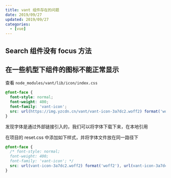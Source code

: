 ```yaml
---
title: vant 组件存在的问题
date: 2019/09/27
updated: 2019/09/27
categories:
  - [vue]
---
```


## Search 组件没有 focus 方法

## 在一些机型下组件的图标不能正常显示

查看 `node_modules/vant/lib/icon/index.css`

```css
@font-face {
  font-style: normal;
  font-weight: 400;
  font-family: 'vant-icon';
  src: url(https://img.yzcdn.cn/vant/vant-icon-3a7dc2.woff2) format('woff2'), url(https://img.yzcdn.cn/vant/vant-icon-3a7dc2.woff) format('woff'), url(https://img.yzcdn.cn/vant/vant-icon-3a7dc2.ttf) format('truetype');
}
```

发现字体是通过外部链接引入的，我们可以将字体下载下来，在本地引用

在项目的 reset.css 中添加如下样式，并将字体文件放在同一路径下

```css
@font-face {
  /* font-style: normal;
  font-weight: 400;
  font-family: 'vant-icon'; */
  src: url(vant-icon-3a7dc2.woff2) format('woff2'), url(vant-icon-3a7dc2.woff) format('woff'), url(vant-icon-3a7dc2.ttf) format('truetype');
}
```
